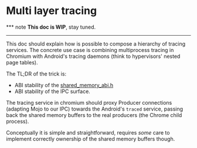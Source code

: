 # Multi layer tracing

*** note
**This doc is WIP**, stay tuned.
<!-- TODO(primiano): write multi-layer tracing doc. -->
***

This doc should explain how is possible to compose a hierarchy of tracing
services. The concrete use case is combining multiprocess tracing in Chromium
with Android's tracing daemons (think to hypervisors' nested page tables).

The TL;DR of the trick is:
- ABI stability of the
  [shared_memory_abi.h](/include/perfetto/tracing/core/shared_memory_abi.h)
- ABI stability of the IPC surface.

The tracing service in chromium should proxy Producer connections (adapting Mojo
to our IPC) towards the Android's `traced` service, passing back the shared
memory buffers to the real producers (the Chrome child process).

Conceptually it is simple and straightforward, requires *some* care to implement
correctly ownership of the shared memory buffers though.
